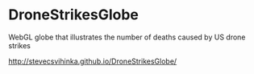 # DroneStrikesGlobe
WebGL globe that illustrates the number of deaths caused by US drone strikes

http://stevecsvihinka.github.io/DroneStrikesGlobe/
